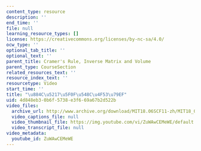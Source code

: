 ```yaml
---
content_type: resource
description: ''
end_time: ''
file: null
learning_resource_types: []
license: https://creativecommons.org/licenses/by-nc-sa/4.0/
ocw_type: ''
optional_tab_title: ''
optional_text: ''
parent_title: Cramer's Rule, Inverse Matrix and Volume
parent_type: CourseSection
related_resources_text: ''
resource_index_text: ''
resourcetype: Video
start_time: ''
title: "\u884C\u5217\u5F0F\u548C\u4F53\u79EF"
uid: 4d848eb3-0b6f-5738-e3f6-69a67b2d522b
video_files:
  archive_url: http://www.archive.org/download/MIT18.06SCF11-zh/MIT18_06SC_110531_L4_zh-hans-cmn_300k.mp4
  video_captions_file: null
  video_thumbnail_file: https://img.youtube.com/vi/ZuWAwCEMeWE/default.jpg
  video_transcript_file: null
video_metadata:
  youtube_id: ZuWAwCEMeWE
---
```

